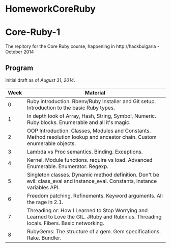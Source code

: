 HomeworkCoreRuby
================

# Core-Ruby-1

The repitory for the Core Ruby course, happening in http://hackbulgaria - October 2014

## Program

Initial draft as of _August 31, 2014_.

Week | Material
---- | --------
 0   | Ruby introduction. Rbenv/Ruby Installer and Git setup. Introduction to the basic Ruby types.
 1   | In depth look of Array, Hash, String, Symbol, Numeric. Ruby blocks. Enumerable and all it's magic.
 2   | OOP Introduction. Classes, Modules and Constants. Method resolution lookup and ancestor chain. Custom enumerable objects.
 3   | Lambda vs Proc semantics. Binding. Exceptions.
 4   | Kernel. Module functions. require vs load. Advanced Enumerable. Enumerator. Regexp.
 5   | Singleton classes. Dynamic method definition. Don't be evil: class_eval and instance_eval. Constants, instance variables API.
 6   | Freedom patching. Refinements. Keyword arguments. All the rage in 2.1.
 7   | Threading or: How I Learned to Stop Worrying and Learned to Love the GIL. JRuby and Rubinius. Threading locals. Fibers. Basic networking.
 8   | RubyGems: The structure of a gem. Gem specifications. Rake. Bundler.
 